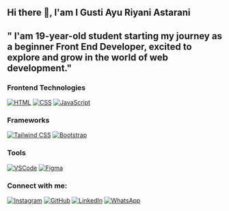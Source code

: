 ## Hi there 👋, I'am I Gusti Ayu Riyani Astarani

" I'am 19-year-old student starting my journey as a beginner Front End Developer, excited to explore and grow in the world of web development."
---

### Frontend Technologies
[![HTML](https://img.shields.io/badge/-HTML-E34F26?style=for-the-badge&logo=html5&logoColor=white)](https://www.w3.org/html/)
[![CSS](https://img.shields.io/badge/-CSS-1572B6?style=for-the-badge&logo=css3&logoColor=white)](https://www.w3.org/Style/CSS/)
[![JavaScript](https://img.shields.io/badge/-JavaScript-F7DF1E?style=for-the-badge&logo=javascript&logoColor=black)](https://developer.mozilla.org/en-US/docs/Web/JavaScript)

### Frameworks 
[![Tailwind CSS](https://img.shields.io/badge/-Tailwind%20CSS-06B6D4?style=for-the-badge&logo=tailwindcss&logoColor=white)](https://tailwindcss.com/)
[![Bootstrap](https://img.shields.io/badge/-Bootstrap-563D7C?style=for-the-badge&logo=bootstrap&logoColor=white)](https://getbootstrap.com/)

### Tools
[![VSCode](https://img.shields.io/badge/-VSCode-0078D4?style=for-the-badge&logo=visual-studio-code&logoColor=white)](https://code.visualstudio.com/)
[![Figma](https://img.shields.io/badge/-Figma-F24E1E?style=for-the-badge&logo=figma&logoColor=white)](https://www.figma.com/)

### Connect with me:

[![Instagram](https://img.shields.io/badge/-Instagram-E4405F?style=for-the-badge&logo=instagram&logoColor=white)](https://www.instagram.com/gekkaanii?igsh=MThiejFqN254bjVhMw== )
[![GitHub](https://img.shields.io/badge/-GitHub-181717?style=for-the-badge&logo=github&logoColor=white)](https://github.com/riyaniastarani6767)
[![LinkedIn](https://img.shields.io/badge/-LinkedIn-0077B5?style=for-the-badge&logo=linkedin&logoColor=white)](https://www.linkedin.com/in/riyaniastarani?utm_source=share&utm_campaign=share_via&utm_content=profile&utm_medium=android_app)
[![WhatsApp](https://img.shields.io/badge/-WhatsApp-25D366?style=for-the-badge&logo=whatsapp&logoColor=white)](https://wa.me/6285959727446)
